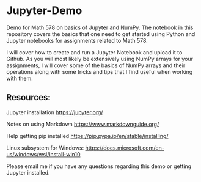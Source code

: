 # Jupyter-Demo
Demo for Math 578 on basics of Jupyter and NumPy. The notebook in this repository covers the basics that one need to get started using Python and Jupyter notebooks for assignments related to Math 578. 

I will cover how to create and run a Jupyter Notebook and upload it to Github. As you will most likely be extensively using NumPy arrays for your assignments, I will cover some of the basics of NumPy arrays and their operations along with some tricks and tips that I find useful when working with them.   

## Resources:
Jupyter installation
https://jupyter.org/

Notes on using Markdown
https://www.markdownguide.org/

Help getting pip installed
https://pip.pypa.io/en/stable/installing/

Linux subsystem for Windows:
https://docs.microsoft.com/en-us/windows/wsl/install-win10

Please email me if you have any questions regarding this demo or getting Jupyter installed. 
